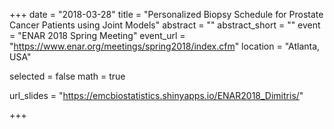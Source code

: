 +++
date = "2018-03-28"
title = "Personalized Biopsy Schedule for Prostate Cancer Patients using Joint Models"
abstract = ""
abstract_short = ""
event = "ENAR 2018 Spring Meeting"
event_url = "https://www.enar.org/meetings/spring2018/index.cfm"
location = "Atlanta, USA"

selected = false
math = true

url_slides = "https://emcbiostatistics.shinyapps.io/ENAR2018_Dimitris/"

+++

